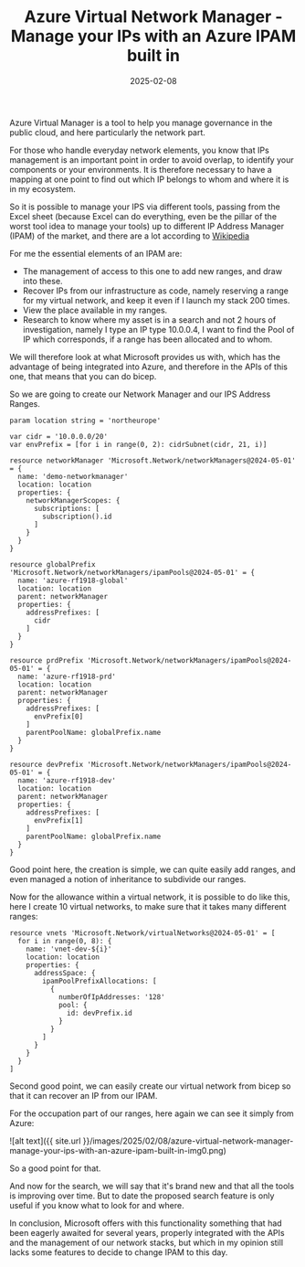 ﻿---
layout: post
title: Azure Virtual Network Manager - Manage your IPs with an Azure IPAM built in
date: 2025-02-08
categories: [ "Azure", "Network" ]
comments_id: 45 
---


Azure Virtual Manager is a tool to help you manage governance in the public cloud, and here particularly the network part.

For those who handle everyday network elements, you know that IPs management is an important point in order to avoid overlap, to identify your components or your environments. It is therefore necessary to have a mapping at one point to find out which IP belongs to whom and where it is in my ecosystem.

So it is possible to manage your IPS via different tools, passing from the Excel sheet (because Excel can do everything, even be the pillar of the worst tool idea to manage your tools) up to different IP Address Manager (IPAM) of the market, and there are a lot according to [Wikipedia](https://fr.wikipedia.org/wiki/Gestion_des_adresses_IP)

For me the essential elements of an IPAM are:

- The management of access to this one to add new ranges, and draw into these.
- Recover IPs from our infrastructure as code, namely reserving a range for my virtual network, and keep it even if I launch my stack 200 times.
- View the place available in my ranges.
- Research to know where my asset is in a search and not 2 hours of investigation, namely I type an IP type 10.0.0.4, I want to find the Pool of IP which corresponds, if a range has been allocated and to whom.

We will therefore look at what Microsoft provides us with, which has the advantage of being integrated into Azure, and therefore in the APIs of this one, that means that you can do bicep.

So we are going to create our Network Manager and our IPS Address Ranges.

```bicep
param location string = 'northeurope'

var cidr = '10.0.0.0/20'
var envPrefix = [for i in range(0, 2): cidrSubnet(cidr, 21, i)]

resource networkManager 'Microsoft.Network/networkManagers@2024-05-01' = {
  name: 'demo-networkmanager'
  location: location
  properties: {
    networkManagerScopes: {
      subscriptions: [
        subscription().id
      ]
    }
  }
}

resource globalPrefix 'Microsoft.Network/networkManagers/ipamPools@2024-05-01' = {
  name: 'azure-rf1918-global'
  location: location
  parent: networkManager
  properties: {
    addressPrefixes: [
      cidr
    ]
  }
}

resource prdPrefix 'Microsoft.Network/networkManagers/ipamPools@2024-05-01' = {
  name: 'azure-rf1918-prd'
  location: location
  parent: networkManager
  properties: {
    addressPrefixes: [
      envPrefix[0]
    ]
    parentPoolName: globalPrefix.name
  }
}

resource devPrefix 'Microsoft.Network/networkManagers/ipamPools@2024-05-01' = {
  name: 'azure-rf1918-dev'
  location: location
  parent: networkManager
  properties: {
    addressPrefixes: [
      envPrefix[1]
    ]
    parentPoolName: globalPrefix.name
  }
}
```

Good point here, the creation is simple, we can quite easily add ranges, and even managed a notion of inheritance to subdivide our ranges.

Now for the allowance within a virtual network, it is possible to do like this, here I create 10 virtual networks, to make sure that it takes many different ranges:

```bicep
resource vnets 'Microsoft.Network/virtualNetworks@2024-05-01' = [
  for i in range(0, 8): {
    name: 'vnet-dev-${i}'
    location: location
    properties: {
      addressSpace: {
        ipamPoolPrefixAllocations: [
          {
            numberOfIpAddresses: '128'
            pool: {
              id: devPrefix.id
            }
          }
        ]
      }
    }
  }
]
```

Second good point, we can easily create our virtual network from bicep so that it can recover an IP from our IPAM.

For the occupation part of our ranges, here again we can see it simply from Azure:

![alt text]({{ site.url }}/images/2025/02/08/azure-virtual-network-manager-manage-your-ips-with-an-azure-ipam-built-in-img0.png)

So a good point for that.

And now for the search, we will say that it's brand new and that all the tools is improving over time. But to date the proposed search feature is only useful if you know what to look for and where.

In conclusion, Microsoft offers with this functionality something that had been eagerly awaited for several years, properly integrated with the APIs and the management of our network stacks, but which in my opinion still lacks some features to decide to change IPAM to this day.
